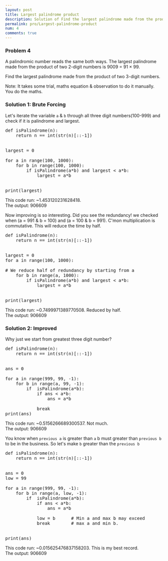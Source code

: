 ```yaml
---
layout: post
title: Largest palindrome product
description: Solution of Find the largest palindrome made from the product of two 3-digit numbers.
permalink: pro/Largest-palindrome-product
num: 4
comments: true
---
```


<div  class="problem">
<h3>Problem 4 </h3>
<p>A palindromic number reads the same both ways. The largest palindrome made from the product of two 2-digit numbers is 9009 = 91 × 99.
</p><p>Find the largest palindrome made from the product of two 3-digit numbers.</p>
</div>

<p>Note: It takes some trial, maths equation & observation to do it manually. You do the maths.</p>
<h3>Solution 1: Brute Forcing</h3>
<p>Let's iterate the variable <code>a</code> & <code>b</code> through all three digit numbers(100-999) and check if it is palindrome and largest.</p>

<div class="highlight"><pre><span></span><span class="k">def</span> <span class="nf">isPalindrome</span><span class="p">(</span><span class="n">n</span><span class="p">):</span>
    <span class="k">return</span> <span class="n">n</span> <span class="o">==</span> <span class="nb">int</span><span class="p">(</span><span class="nb">str</span><span class="p">(</span><span class="n">n</span><span class="p">)[::</span><span class="o">-</span><span class="mi">1</span><span class="p">])</span>
<br><br><span class="n">largest</span> <span class="o">=</span> <span class="mi">0</span>
<br><span class="k">for</span> <span class="n">a</span> <span class="ow">in</span> <span class="nb">range</span><span class="p">(</span><span class="mi">100</span><span class="p">,</span> <span class="mi">1000</span><span class="p">):</span>
    <span class="k">for</span> <span class="n">b</span> <span class="ow">in</span> <span class="nb">range</span><span class="p">(</span><span class="mi">100</span><span class="p">,</span> <span class="mi">1000</span><span class="p">):</span>
        <span class="k">if</span> <span class="n">isPalindrome</span><span class="p">(</span><span class="n">a</span><span class="o">*</span><span class="n">b</span><span class="p">)</span> <span class="ow">and</span> <span class="n">largest</span> <span class="o">&lt;</span> <span class="n">a</span><span class="o">*</span><span class="n">b</span><span class="p">:</span>
            <span class="n">largest</span> <span class="o">=</span> <span class="n">a</span><span class="o">*</span><span class="n">b</span>
<br><br><span class="k">print</span><span class="p">(</span><span class="n">largest</span><span class="p">)</span>
</pre></div>

<p>This code run: ~<span class="red">1.453120231628418</span>.
<br>The output: <span  class="answer"> 906609</span></p>

<p>Now improving is so interesting.
Did you see the redundancy! we checked when (a = 991 & b = 100) and (a = 100 & b = 991). C'mon multiplication is commutative.
This will reduce the time by half.</p>

<div class="highlight"><pre><span></span><span class="k">def</span> <span class="nf">isPalindrome</span><span class="p">(</span><span class="n">n</span><span class="p">):</span>
    <span class="k">return</span> <span class="n">n</span> <span class="o">==</span> <span class="nb">int</span><span class="p">(</span><span class="nb">str</span><span class="p">(</span><span class="n">n</span><span class="p">)[::</span><span class="o">-</span><span class="mi">1</span><span class="p">])</span>
<br><br><span class="n">largest</span> <span class="o">=</span> <span class="mi">0</span>
<span class="k">for</span> <span class="n">a</span> <span class="ow">in</span> <span class="nb">range</span><span class="p">(</span><span class="mi">100</span><span class="p">,</span> <span class="mi">1000</span><span class="p">):</span>
    <br><span class="c1"># We reduce half of redundancy by starting from a</span>
    <span class="k">for</span> <span class="n">b</span> <span class="ow">in</span> <span class="nb">range</span><span class="p">(</span><span class="n">a</span><span class="p">,</span> <span class="mi">1000</span><span class="p">):</span>  
        <span class="k">if</span> <span class="n">isPalindrome</span><span class="p">(</span><span class="n">a</span><span class="o">*</span><span class="n">b</span><span class="p">)</span> <span class="ow">and</span> <span class="n">largest</span> <span class="o">&lt;</span> <span class="n">a</span><span class="o">*</span><span class="n">b</span><span class="p">:</span>
            <span class="n">largest</span> <span class="o">=</span> <span class="n">a</span><span class="o">*</span><span class="n">b</span>
<br><br><span class="k">print</span><span class="p">(</span><span class="n">largest</span><span class="p">)</span>
</pre></div>

<p>This code run: ~<span class="red">0.7499971389770508</span>. Reduced by half.
<br>The output: <span  class="answer"> 906609</span></p>

<h3>Solution 2: Improved</h3>
<p>Why just we start from greatest three digit number?</p>

<div class="highlight"><pre><span></span><span class="k">def</span> <span class="nf">isPalindrome</span><span class="p">(</span><span class="n">n</span><span class="p">):</span>
    <span class="k">return</span> <span class="n">n</span> <span class="o">==</span> <span class="nb">int</span><span class="p">(</span><span class="nb">str</span><span class="p">(</span><span class="n">n</span><span class="p">)[::</span><span class="o">-</span><span class="mi">1</span><span class="p">])</span>
<br><br><span class="n">ans</span> <span class="o">=</span> <span class="mi">0</span>
<br><span class="k">for</span> <span class="n">a</span> <span class="ow">in</span> <span class="nb">range</span><span class="p">(</span><span class="mi">999</span><span class="p">,</span> <span class="mi">99</span><span class="p">,</span> <span class="o">-</span><span class="mi">1</span><span class="p">):</span>
    <span class="k">for</span> <span class="n">b</span> <span class="ow">in</span> <span class="nb">range</span><span class="p">(</span><span class="n">a</span><span class="p">,</span> <span class="mi">99</span><span class="p">,</span> <span class="o">-</span><span class="mi">1</span><span class="p">):</span>
        <span class="k">if</span>  <span class="n">isPalindrome</span><span class="p">(</span><span class="n">a</span><span class="o">*</span><span class="n">b</span><span class="p">):</span>
            <span class="k">if</span> <span class="n">ans</span> <span class="o">&lt;</span> <span class="n">a</span><span class="o">*</span><span class="n">b</span><span class="p">:</span>
                <span class="n">ans</span> <span class="o">=</span> <span class="n">a</span><span class="o">*</span><span class="n">b</span>
<br>            <span class="k">break</span>
<span class="k">print</span><span class="p">(</span><span class="n">ans</span><span class="p">)</span>
</pre></div>

<p>This code run: ~<span class="red">0.5156266689300537</span>. Not much.
<br>The output: <span  class="answer"> 906609</span></p>

<p>You know when <code>previous a</code> is greater than <code>a</code> b must greater than <code>previous b</code> to be in the business. So let's make <code>b</code> greater than the <code>previous b</code></p>

<div class="highlight"><pre><span></span><span class="k">def</span> <span class="nf">isPalindrome</span><span class="p">(</span><span class="n">n</span><span class="p">):</span>
    <span class="k">return</span> <span class="n">n</span> <span class="o">==</span> <span class="nb">int</span><span class="p">(</span><span class="nb">str</span><span class="p">(</span><span class="n">n</span><span class="p">)[::</span><span class="o">-</span><span class="mi">1</span><span class="p">])</span>
<br><br><span class="n">ans</span> <span class="o">=</span> <span class="mi">0</span>
<span class="n">low</span> <span class="o">=</span> <span class="mi">99</span>
<br><span class="k">for</span> <span class="n">a</span> <span class="ow">in</span> <span class="nb">range</span><span class="p">(</span><span class="mi">999</span><span class="p">,</span> <span class="mi">99</span><span class="p">,</span> <span class="o">-</span><span class="mi">1</span><span class="p">):</span>
    <span class="k">for</span> <span class="n">b</span> <span class="ow">in</span> <span class="nb">range</span><span class="p">(</span><span class="n">a</span><span class="p">,</span> <span class="n">low</span><span class="p">,</span> <span class="o">-</span><span class="mi">1</span><span class="p">):</span>
        <span class="k">if</span>  <span class="n">isPalindrome</span><span class="p">(</span><span class="n">a</span><span class="o">*</span><span class="n">b</span><span class="p">):</span>
            <span class="k">if</span> <span class="n">ans</span> <span class="o">&lt;</span> <span class="n">a</span><span class="o">*</span><span class="n">b</span><span class="p">:</span>
                <span class="n">ans</span> <span class="o">=</span> <span class="n">a</span><span class="o">*</span><span class="n">b</span>
<br>            <span class="n">low</span> <span class="o">=</span> <span class="n">b</span>      <span class="c1"># Min a and max b may exceed</span>
            <span class="k">break</span>        <span class="c1"># max a and min b. </span>
<br><br><span class="k">print</span><span class="p">(</span><span class="n">ans</span><span class="p">)</span>
</pre></div>

<p>This code run: ~<span class="red">0.015625476837158203</span>. This is my best record.
<br>The output: <span  class="answer"> 906609</span></p>
